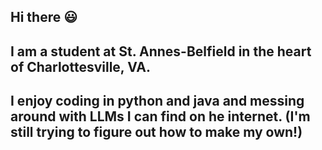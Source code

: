## Hi there 😃
## I am a student at St. Annes-Belfield in the heart of Charlottesville, VA.
## I enjoy coding in python and java and messing around with LLMs I can find on he internet. (I'm still trying to figure out how to make my own!)

<!--
**jakemm28/jakemm28** is a ✨ _special_ ✨ repository because its `README.md` (this file) appears on your GitHub profile.

Here are some ideas to get you started:

- 🔭 I’m currently working on ...
- 🌱 I’m currently learning ...
- 👯 I’m looking to collaborate on ...
- 🤔 I’m looking for help with ...
- 💬 Ask me about ...
- 📫 How to reach me: ...
- 😄 Pronouns: ...
- ⚡ Fun fact: ...
-->
